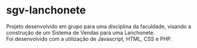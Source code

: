 # sgv-lanchonete
Projeto desenvolvido em grupo para uma disciplina da faculdade, visando a construção de um Sistema de Vendas para uma Lanchonete. <br/>
Foi desenvolvido com a utilização de Javascript, HTML, CSS e PHP.
